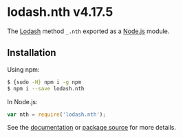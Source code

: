# lodash.nth v4.17.5

The [Lodash](https://lodash.com/) method `_.nth` exported as a [Node.js](https://nodejs.org/) module.

## Installation

Using npm:
```bash
$ {sudo -H} npm i -g npm
$ npm i --save lodash.nth
```

In Node.js:
```js
var nth = require('lodash.nth');
```

See the [documentation](https://lodash.com/docs#nth) or [package source](https://github.com/lodash/lodash/blob/4.17.5-npm-packages/lodash.nth) for more details.

